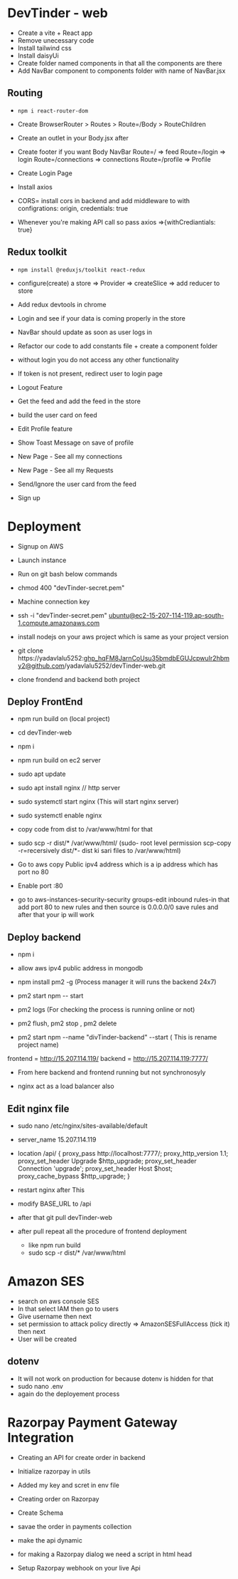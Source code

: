 # DevTinder - web

- Create a vite + React app
- Remove unecessary code
- Install tailwind css
- Install daisyUi
- Create folder named components in that all the components are there
- Add NavBar component to components folder with name of NavBar.jsx


## Routing
- ``npm i react-router-dom``
- Create BrowserRouter > Routes > Route=/Body > RouteChildren
- Create an outlet in your Body.jsx after <NavBar/>
- Create footer if you want
Body
    NavBar
    Route=/ => feed
    Route=/login => login
    Route=/connections => connections
    Route=/profile => Profile

- Create Login Page
- Install axios
- CORS= install cors in backend and add middleware to with configrations: origin, credentials: true
- Whenever you're making API call so pass axios =>{withCrediantials: true}


## Redux toolkit

- ``npm install @reduxjs/toolkit react-redux``
- configure(create) a store => Provider => createSlice => add reducer to store
- Add redux devtools in chrome
- Login and see if your data is coming properly in the store
- NavBar should update as soon as user logs in 
- Refactor our code to add constants file + create a component folder

- without login you do not access any other functionality
- If token is not present, redirect user to login page
- Logout Feature
- Get the feed and add the feed in the store
- build the user card on feed
- Edit Profile feature
- Show Toast Message on save of profile
- New Page - See all my connections
- New Page - See all my Requests
- Send/Ignore the user card from the feed
- Sign up

# Deployment

- Signup on AWS
- Launch instance
- Run on git bash below commands
- chmod 400 "devTinder-secret.pem"
- Machine connection key
- ssh -i "devTinder-secret.pem" ubuntu@ec2-15-207-114-119.ap-south-1.compute.amazonaws.com
- install nodejs on your aws project which is same as your project version
- git clone https://yadavlalu5252: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@github.com/yadavlalu5252/devTinder-web.git

- clone frondend and backend both project

## Deploy FrontEnd

- npm run build on (local project)

- cd devTinder-web
- npm i
- npm run build on ec2 server
- sudo apt update
- sudo apt install nginx // http server
- sudo systemctl start nginx (This will start nginx server)
- sudo systemctl enable nginx
- copy code from dist to /var/www/html for that
- sudo scp -r dist/* /var/www/html/ (sudo- root level permission scp-copy -r=recersively dist/*- dist ki sari files to /var/www/html)

- Go to aws copy Public ipv4 address which is a ip address which has port no 80
- Enable port :80
- go to aws-instances-security-security groups-edit inbound rules-in that add port 80 to new rules and then source is 0.0.0.0/0 save rules and after that your ip will work

## Deploy backend

- npm i
- allow aws ipv4 public address in mongodb
- npm install pm2 -g (Process manager it will runs the backend 24x7)
- pm2 start npm -- start
- pm2 logs (For checking the process is running online or not)
- pm2 flush, pm2 stop <name of process>, pm2 delete <name of process>

- pm2 start npm --name "divTinder-backend" --start ( This is rename project name)


 frontend = http://15.207.114.119/
 backend = http://15.207.114.119:7777/ 
- From here backend and frontend running but not synchronosyly
 
- nginx act as a load balancer also

## Edit nginx file
- sudo nano /etc/nginx/sites-available/default
- server_name 15.207.114.119
- location /api/ {
        proxy_pass http://localhost:7777/;
        proxy_http_version 1.1;
        proxy_set_header Upgrade $http_upgrade;
        proxy_set_header Connection 'upgrade';
        proxy_set_header Host $host;
        proxy_cache_bypass $http_upgrade;
    }

- restart nginx after This
- modify BASE_URL to /api
- after that git pull devTinder-web
- after pull repeat all the procedure of frontend deployment
    - like npm run build
    - sudo scp -r dist/* /var/www/html



# Amazon SES
- search on aws console SES 
- In that select IAM then go to users
- Give username then next
- set permission to attack policy directly => AmazonSESFullAccess (tick it) then next 
- User will be created


## dotenv
- It will not work on production for because dotenv is hidden for that 
- sudo nano .env
- again do the deployement process

# Razorpay Payment Gateway Integration
- Creating an API for create order in backend
- Initialize razorpay in utils
- Added my key and scret in env file
- Creating order on Razorpay
- Create Schema
- savae the order in payments collection
- make the api dynamic

- for making a Razorpay dialog we need a script in html head

- Setup Razorpay webhook on your live Api

